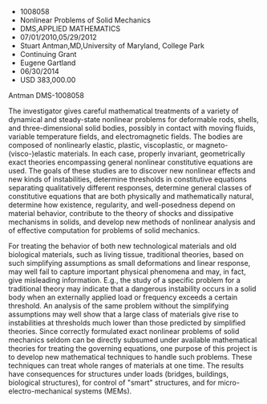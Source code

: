 
* 1008058
* Nonlinear Problems of Solid Mechanics
* DMS,APPLIED MATHEMATICS
* 07/01/2010,05/29/2012
* Stuart Antman,MD,University of Maryland, College Park
* Continuing Grant
* Eugene Gartland
* 06/30/2014
* USD 383,000.00

Antman DMS-1008058

The investigator gives careful mathematical treatments of a variety of
dynamical and steady-state nonlinear problems for deformable rods, shells, and
three-dimensional solid bodies, possibly in contact with moving fluids, variable
temperature fields, and electromagnetic fields. The bodies are composed of
nonlinearly elastic, plastic, viscoplastic, or magneto-(visco-)elastic
materials. In each case, properly invariant, geometrically exact theories
encompassing general nonlinear constitutive equations are used. The goals of
these studies are to discover new nonlinear effects and new kinds of
instabilities, determine thresholds in constitutive equations separating
qualitatively different responses, determine general classes of constitutive
equations that are both physically and mathematically natural, determine how
existence, regularity, and well-posedness depend on material behavior,
contribute to the theory of shocks and dissipative mechanisms in solids, and
develop new methods of nonlinear analysis and of effective computation for
problems of solid mechanics.

For treating the behavior of both new technological materials and old
biological materials, such as living tissue, traditional theories, based on such
simplifying assumptions as small deformations and linear response, may well fail
to capture important physical phenomena and may, in fact, give misleading
information. E.g., the study of a specific problem for a traditional theory may
indicate that a dangerous instability occurs in a solid body when an externally
applied load or frequency exceeds a certain threshold. An analysis of the same
problem without the simplifying assumptions may well show that a large class of
materials give rise to instabilities at thresholds much lower than those
predicted by simplified theories. Since correctly formulated exact nonlinear
problems of solid mechanics seldom can be directly subsumed under available
mathematical theories for treating the governing equations, one purpose of this
project is to develop new mathematical techniques to handle such problems. These
techniques can treat whole ranges of materials at one time. The results have
consequences for structures under loads (bridges, buildings, biological
structures), for control of "smart" structures, and for micro-electro-mechanical
systems (MEMs).
